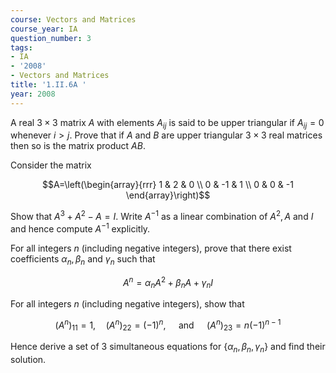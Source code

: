 ```yaml
---
course: Vectors and Matrices
course_year: IA
question_number: 3
tags:
- IA
- '2008'
- Vectors and Matrices
title: '1.II.6A '
year: 2008
---
```



A real $3 \times 3$ matrix $A$ with elements $A_{i j}$ is said to be upper triangular if $A_{i j}=0$ whenever $i>j$. Prove that if $A$ and $B$ are upper triangular $3 \times 3$ real matrices then so is the matrix product $A B$.

Consider the matrix

$$A=\left(\begin{array}{rrr}
1 & 2 & 0 \\
0 & -1 & 1 \\
0 & 0 & -1
\end{array}\right)$$

Show that $A^{3}+A^{2}-A=I$. Write $A^{-1}$ as a linear combination of $A^{2}, A$ and $I$ and hence compute $A^{-1}$ explicitly.

For all integers $n$ (including negative integers), prove that there exist coefficients $\alpha_{n}, \beta_{n}$ and $\gamma_{n}$ such that

$$A^{n}=\alpha_{n} A^{2}+\beta_{n} A+\gamma_{n} I$$

For all integers $n$ (including negative integers), show that

$$\left(A^{n}\right)_{11}=1, \quad\left(A^{n}\right)_{22}=(-1)^{n}, \quad \text { and } \quad\left(A^{n}\right)_{23}=n(-1)^{n-1}$$

Hence derive a set of 3 simultaneous equations for $\left\{\alpha_{n}, \beta_{n}, \gamma_{n}\right\}$ and find their solution.